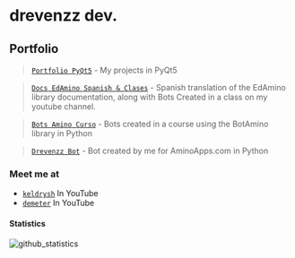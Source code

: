 # drevenzz dev.

## Portfolio

>[`Portfolio PyQt5`](https://github.com/drevenzz/portfolio-pyqt5) - My projects in PyQt5

>[`Docs EdAmino Spanish & Clases`](https://github.com/drevenzz/DocsEdAminoSpanish) - Spanish translation of the EdAmino library documentation, along with Bots Created in a class on my youtube channel.

>[`Bots Amino Curso`](https://github.com/drevenzz/BotsAminoCurso) - Bots created in a course using the BotAmino library in Python

>[`Drevenzz Bot`](https://github.com/drevenzz/drevenzz-bot) - Bot created by me for AminoApps.com in Python

### Meet me at

- [`keldrysh`](https://youtube.com/keldrysh) In YouTube
- [`demeter`](https://www.youtube.com/channel/UCI5EiIbqc5pvZ1xqQq1YxfA/featured)  In YouTube

#### Statistics

![github_statistics](https://github-readme-stats.vercel.app/api?username=drevenzz&show_icons=true&theme=dark&hide_border=true)
